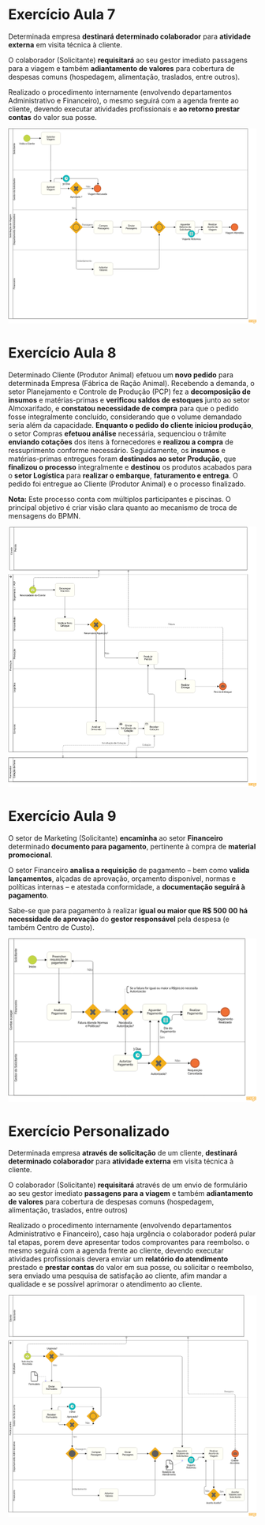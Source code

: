 # Exercício Aula 7

Determinada empresa **destinará determinado colaborador** para **atividade externa** em visita técnica à cliente.

O colaborador (Solicitante) **requisitará** ao seu gestor imediato passagens para a viagem e também **adiantamento de valores** para cobertura de despesas comuns (hospedagem, alimentação, traslados, entre outros).

Realizado o procedimento internamente (envolvendo departamentos Administrativo e Financeiro), o mesmo seguirá com a agenda frente ao cliente, devendo executar atividades profissionais e **ao retorno prestar contas** do valor sua posse.

![Exercício 1](Solicita%C3%A7%C3%A3o%20de%20Viagem%20Diagrama.png)

# Exercício Aula 8

Determinado Cliente (Produtor Animal) efetuou um **novo pedido** para determinada Empresa (Fábrica de Ração Animal). Recebendo a demanda, o setor Planejamento e Controle de Produção (PCP) fez a **decomposição de insumos** e matérias-primas e **verificou saldos de estoques** junto ao setor Almoxarifado, e **constatou necessidade de compra** para que o pedido fosse integralmente concluído, considerando que o volume demandado seria além da capacidade. **Enquanto o pedido do cliente iniciou produção**, o setor Compras **efetuou análise** necessária, sequenciou o trâmite **enviando cotações** dos itens à fornecedores e **realizou a compra** de ressuprimento conforme necessário. Seguidamente, os **insumos** e matérias-primas entregues foram **destinados ao setor Produção**, que **finalizou o processo** integralmente e **destinou** os produtos acabados para o **setor Logística** para **realizar o embarque**, **faturamento e entrega**. O pedido foi entregue ao Cliente (Produtor Animal) e o processo finalizado.

**Nota:** Este processo conta com múltiplos participantes e piscinas. O principal objetivo é criar visão clara quanto ao mecanismo de troca de mensagens do BPMN.

![Exercício 2](Processo%20de%20Produto%20Animal%20Diagrama.png)

# Exercício Aula 9

O setor de Marketing (Solicitante) **encaminha** ao setor **Financeiro** determinado **documento para pagamento**, pertinente à compra de **material promocional**. 

O setor Financeiro **analisa a requisição** de pagamento – bem como **valida lançamentos**, alçadas de aprovação, orçamento disponível, normas e políticas internas – e atestada conformidade, a **documentação seguirá à pagamento**.

Sabe-se que para pagamento à realizar **igual ou maior que R$ 500 00 há necessidade de aprovação** do **gestor responsável** pela despesa (e também Centro de Custo).

![Exercício 3](Contas%20a%20pagar%20Diagrama.png)

# Exercício Personalizado

Determinada empresa **através de solicitação** de um cliente, **destinará determinado colaborador** para **atividade externa** em visita técnica à cliente.

O colaborador (Solicitante) **requisitará** através de um envio de formulário ao seu gestor imediato **passagens para a viagem** e também **adiantamento de valores** para cobertura de despesas comuns (hospedagem, alimentação, traslados, entre outros)

Realizado o procedimento internamente (envolvendo departamentos Administrativo e Financeiro), caso haja urgência o colaborador poderá pular tal etapas, porem deve apresentar todos comprovantes para reembolso. o mesmo seguirá com a agenda frente ao cliente, devendo executar atividades profissionais devera enviar um **relatório do atendimento** prestado e **prestar contas** do valor em sua posse, ou solicitar o reembolso, sera enviado uma pesquisa de satisfação ao cliente, afim mandar a qualidade e se possível aprimorar o atendimento ao cliente.

![Exercicio Personalizado](Projeto%20Personalizado%20Diagrama.png)